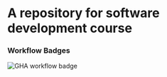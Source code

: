 # A repository for software development course

### Workflow Badges
![GHA workflow badge](https://github.com/petaeeta/ohtuvarasto/workflows/CI/badge.svg)
